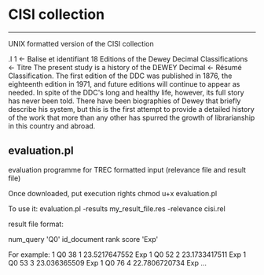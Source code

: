 # CISI collection
---------------

UNIX formatted version of the CISI collection

.I 1                                                            <- Balise et identifiant
18 Editions of the Dewey Decimal Classifications                <- Titre
   The present study is a history of the DEWEY Decimal          <- Résumé
Classification.  The first edition of the DDC was published
in 1876, the eighteenth edition in 1971, and future editions
will continue to appear as needed.  In spite of the DDC's
long and healthy life, however, its full story has never
been told.  There have been biographies of Dewey
that briefly describe his system, but this is the first
attempt to provide a detailed history of the work that
more than any other has spurred the growth of
librarianship in this country and abroad.

evaluation.pl
-------------

evaluation programme for TREC formatted input (relevance file and result file)

Once downloaded, put execution rights 
chmod u+x evaluation.pl

To use it:
evaluation.pl -results my_result_file.res -relevance cisi.rel



result file format:

num_query   'Q0'   id_document   rank  score  'Exp'

For example:
1 Q0 38 1 23.5217647552 Exp
1 Q0 52 2 23.1733417511 Exp
1 Q0 53 3 23.036365509 Exp
1 Q0 76 4 22.7806720734 Exp 
...



